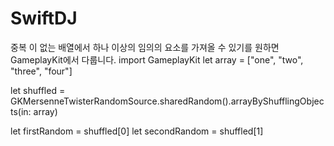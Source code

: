 # SwiftDJ

중복 이 없는 배열에서 하나 이상의 임의의 요소를 가져올 수 있기를 원하면 GameplayKit에서 다룹니다.
import GameplayKit
let array = ["one", "two", "three", "four"]

let shuffled = GKMersenneTwisterRandomSource.sharedRandom().arrayByShufflingObjects(in: array)

let firstRandom = shuffled[0]
let secondRandom = shuffled[1]
